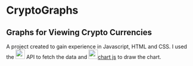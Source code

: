# CryptoGraphs
## Graphs for Viewing Crypto Currencies
A project created to gain experience in Javascript, HTML and CSS. I used the [<img src= "https://static.coingecko.com/s/coingecko-logo-d13d6bcceddbb003f146b33c2f7e8193d72b93bb343d38e392897c3df3e78bdd.png" height ="25">](https://www.coingecko.com/en/api)  API to fetch the data and [<img src="https://www.chartjs.org/img/chartjs-logo.svg" height ="25">chart js](https://www.chartjs.org) to draw the chart.
 
